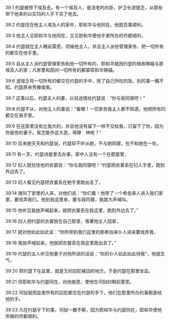 <a id="1"></a>39:1  约瑟被带下埃及去。有一个埃及人，是法老的内臣，护卫长波提乏，从那些带下他来的以实玛利人手下买了他去。  

<a id="2"></a>39:2  约瑟住在他主人埃及人的家中，耶和华与他同在，他就百事顺利。  

<a id="3"></a>39:3  他主人见耶和华与他同在，又见耶和华使他手里所办的尽都顺利，  

<a id="4"></a>39:4  约瑟就在主人眼前蒙恩，伺候他主人，并且主人派他管理家务，把一切所有的都交在他手里。  

<a id="5"></a>39:5  自从主人派约瑟管理家务和他一切所有的，耶和华就因约瑟的缘故赐福与那埃及人的家；凡家里和田间一切所有的都蒙耶和华赐福。  

<a id="6"></a>39:6  波提乏将一切所有的都交在约瑟的手中，除了自己所吃的饭，别的事一概不知。约瑟原来秀雅俊美。  

<a id="7"></a>39:7  这事以后，约瑟主人的妻，以目送情给约瑟说：“你与我同寝吧！”  

<a id="8"></a>39:8  约瑟不从，对他主人的妻说：“看哪！一切家务我主人都不知道，他把所有的都交在我手里。  

<a id="9"></a>39:9  在这家里没有比我大的，并且他没有留下一样不交给我，只留下了你，因为你是他的妻子。我怎能作这大恶，得罪　神呢？”  

<a id="10"></a>39:10  后来她天天和约瑟说，约瑟却不听从她，不与她同寝，也不和她在一处。  

<a id="11"></a>39:11  有一天，约瑟进屋里去办事，家中人没有一个在那屋里，  

<a id="12"></a>39:12  妇人就拉住他的衣裳说：“你与我同寝吧！”约瑟把衣裳丢在妇人手里，跑到外边去了。  

<a id="13"></a>39:13  妇人看见约瑟把衣裳丢在她手里跑出去了，  

<a id="14"></a>39:14  就叫了家里的人来，对他们说：“你们看！他带了一个希伯来人进入我们家里，要戏弄我们。他到我这里来，要与我同寝，我就大声喊叫。  

<a id="15"></a>39:15  他听见我放声喊起来，就把衣裳丢在我这里，跑到外边去了。”  

<a id="16"></a>39:16  妇人把约瑟的衣裳放在自己那里，等著他主人回家，  

<a id="17"></a>39:17  就对他如此如此说：“你所带到我们这里的那希伯来仆人进来要戏弄我，  

<a id="18"></a>39:18  我放声喊起来，他就把衣裳丢在我这里跑出去了。”  

<a id="19"></a>39:19  约瑟的主人听见他妻子对他所说的话说：“你的仆人如此如此待我”，他就生气，  

<a id="20"></a>39:20  把约瑟下在监里，就是王的囚犯被囚的地方。于是约瑟在那里坐监。  

<a id="21"></a>39:21  但耶和华与约瑟同在，向他施恩，使他在司狱的眼前蒙恩。  

<a id="22"></a>39:22  司狱就把监里所有的囚犯都交在约瑟的手下，他们在那里所办的事都是经他的手。　  

<a id="23"></a>39:23  凡在约瑟手下的事，司狱一概不察，因为耶和华与约瑟同在，耶和华使他所做的尽都顺利。  
